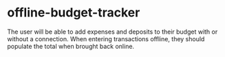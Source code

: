 # offline-budget-tracker
The user will be able to add expenses and deposits to their budget with or without a connection. When entering transactions offline, they should populate the total when brought back online.
